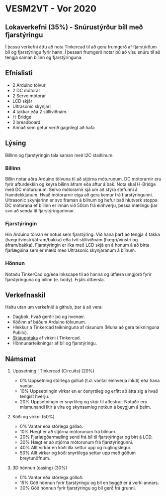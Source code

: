 # VESM2VT - Vor 2020
## Lokaverkefni (35%) - Snúrustýrður bíll með fjarstýringu
Í þessu verkefni áttu að nota Tinkercad til að gera frumgerð af fjarstýrðum bíl og fjarstýringu fyrir hann. Í þessari frumgerð notar þú að vísu snúru til að tengja saman bílinn og fjarstýringuna.

## Efnislisti
- 2 Arduino tölvur
- 2 DC mótorar
- 2 Servo mótorar
- LCD skjár
- Ultrasonic skynjari
- 4 takkar eða 2 stilliviðnám.
- H-Bridge
- 2 breadboard
- Annað sem getur verið gagnlegt að hafa

## Lýsing
Bíllinn og fjarstýringin tala saman með I2C staðlinum.

### Bíllinn
Bíllin notar aðra Arduino tölvuna til að stjórna móturunum. DC mótorarnir eru fyrir afturdekkin og keyra bílinn áfram eða aftur á bak. Nota skal H-Bridge með DC móturunum. Servo mótorarnir sjá um að stýra stefunni á framdekkjunum. Hvað mótorarnir eiga að gera kemur frá fjarstýringunni. Ultrasonic skynjarinn er svo framan á bílnum og hefur það hlutverk stoppa DC mótorana ef bíllinn er innan við 50cm frá einhverju, þessa mælingu þar svo að senda til fjarstýringarinnar.

### Fjarstýringin
Hin Arduino tölvan er notuð sem fjarstýring. Við hana þarf að tengja 4 takka (hægri/vinstri/áfram/bakka) eða tvö stilliviðnám (hægri/vinstri og áfram/bakka). Fjarstýringin er líka með LCD skjá en á honum á að birta fjarlægðina sem er mæld með Ultrasonic skynjaranum á bílnum.

### Hönnun 
Notaðu TinkerCad og/eða Inkscape til að hanna og útfæra umgjörð fyrir fjarstýringuna og bílinn (e. body). Frjáls útfærsla.

## Verkefnaskil
Haltu utan um verkefnið á github, þar á að vera:
- Dagbók, hvað gerðir þú og hvenær.
- Kóðinn af báðum Arduino tölvunum.
- Hlekkur á Tinkercad teikninguna af rásunum (Muna að gera teikninguna Public).
- [Skjáupptaka](https://screencast-o-matic.com) af virkni í Tinkercad.
- Hönnunarteikningar af bíl og fjarstýringu.

## Námsmat
1. Uppsetning í Tinkercad (Circuits) (20%)
    - 0% Uppsetning stórlega gölluð (t.d. vantar einhverja íhluti) eða hana vantar.
    - 10% Uppsetningin virkar en er ósnyrtileg og erfitt að átta sig á hvað tengist hverju.
    - 20% Uppsetningin er snyrtileg og skýr til aflestrar. Notaðir eru mismunandi litir á víra og skynsamleg notkun á beygjum á þeim.

2. Kóði og virkni (50%)
   - 0% Vantar eða stórlega gallað.
   - 10% Hægt er að stjórna mótorunum frá bílnum.
   - 20% Fjarlægðarmæling send frá bíl til fjarstýringar og birt á LCD.
   - 30% Hægt er að stjórna mótorunum frá fjarstýringunni.
   - 40% Allt virkar en kóði illa settur upp og ruglingslegur.
   - 50% Allt virkar og kóði snyrtilega settur upp með góðum breytunöfnum.

3. 3D hönnun (casing) (30%)
   - 0% Vantar eða stórlega gölluð.
   - 15% Góð hönnun fyrir fjarstýringu og bíl en byggð er á verki annars.
   - 30% Góð hönnun fyrir fjarstýringu og bíl gerð frá grunni.